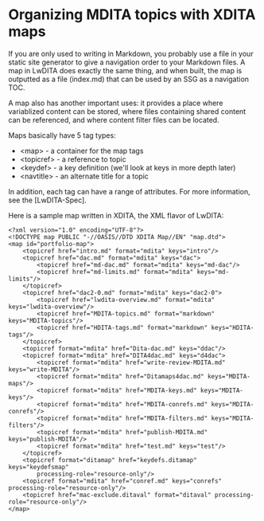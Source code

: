 # Organizing MDITA topics with XDITA maps

If you are only used to writing in Markdown, you probably use a file in your static site generator to give a navigation order to your Markdown files. A map in LwDITA does exactly the same thing, and when built, the map is outputted as a file (index.md) that can be used by an SSG as a navigation TOC.

A map also has another important uses: it provides a place where variablized content can be stored, where files containing shared content can be referenced, and where content filter files can be located.

Maps basically have 5 tag types:

- \<map\> - a container for the map tags
- \<topicref\> - a reference to topic
- \<keydef\> - a key definition (we'll look at keys in more depth later)
- \<navtitle\> - an alternate title for a topic

In addition, each tag can have a range of attributes. For more information, see the [LwDITA-Spec].

Here is a sample map written in XDITA, the XML flavor of LwDITA:
```
<?xml version="1.0" encoding="UTF-8"?>
<!DOCTYPE map PUBLIC "-//OASIS//DTD XDITA Map//EN" "map.dtd">
<map id="portfolio-map">
    <topicref href="intro.md" format="mdita" keys="intro"/>
    <topicref href="dac.md" format="mdita" keys="dac">
        <topicref href="md-dac.md" format="mdita" keys="md-dac"/>
        <topicref href="md-limits.md" format="mdita" keys="md-limits"/>
    </topicref>
    <topicref href="dac2-0.md" format="mdita" keys="dac2-0">
        <topicref href="lwdita-overview.md" format="mdita" keys="lwdita-overview"/>
        <topicref href="MDITA-topics.md" format="markdown" keys="MDITA-topics"/>
        <topicref href="HDITA-tags.md" format="markdown" keys="HDITA-tags"/>
    </topicref>   
    <topicref format="mdita" href="Dita-dac.md" keys="ddac"/>
    <topicref format="mdita" href="DITA4dac.md" keys="d4dac">
        <topicref format="mdita" href="write-review-MDITA.md" keys="write-MDITA"/>
        <topicref format="mdita" href="Ditamaps4dac.md" keys="MDITA-maps"/>
        <topicref format="mdita" href="MDITA-keys.md" keys="MDITA-keys"/>
        <topicref format="mdita" href="MDITA-conrefs.md" keys="MDITA-conrefs"/>
        <topicref format="mdita" href="MDITA-filters.md" keys="MDITA-filters"/>
        <topicref format="mdita" href="publish-MDITA.md" keys="publish-MDITA"/>
        <topicref format="mdita" href="test.md" keys="test"/>
    </topicref>
    <topicref format="ditamap" href="keydefs.ditamap" keys="keydefsmap"
        processing-role="resource-only"/>
    <topicref format="mdita" href="conref.md" keys="conrefs" processing-role="resource-only"/>
    <topicref href="mac-exclude.ditaval" format="ditaval" processing-role="resource-only"/>
</map>
```

